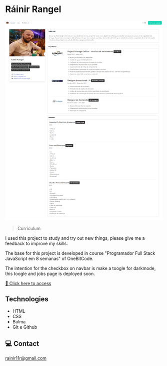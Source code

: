 # Ráinir Rangel

![preview](./.github/preview.png)

> Curriculum

I used this project to study and try out new things, please give me a feedback to improve my skills.

The base for this project is developed in course "Programador Full Stack JavaScript em 8 semanas" of OneBitCode.

The intention for the checkbox on navbar is make a toogle for darkmode, this toogle and jobs page is deployed soon.

[🔗 Click here to access](https://rainiryoshi.github.io/rainir-rangel-curriculum/)


## Technologies

- HTML
- CSS
- Bulma
- Git e Github

## 💻 Contact

rainir11r@gmail.com